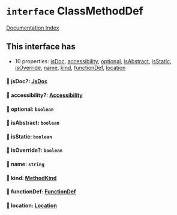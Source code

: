 # `interface` ClassMethodDef

[Documentation Index](../README.md)

## This interface has

- 10 properties:
[jsDoc](#-jsdoc-jsdoc),
[accessibility](#-accessibility-accessibility),
[optional](#-optional-boolean),
[isAbstract](#-isabstract-boolean),
[isStatic](#-isstatic-boolean),
[isOverride](#-isoverride-boolean),
[name](#-name-string),
[kind](#-kind-methodkind),
[functionDef](#-functiondef-functiondef),
[location](#-location-location)


#### 📄 jsDoc?: [JsDoc](../interface.JsDoc/README.md)



#### 📄 accessibility?: [Accessibility](../type.Accessibility/README.md)



#### 📄 optional: `boolean`



#### 📄 isAbstract: `boolean`



#### 📄 isStatic: `boolean`



#### 📄 isOverride?: `boolean`



#### 📄 name: `string`



#### 📄 kind: [MethodKind](../type.MethodKind/README.md)



#### 📄 functionDef: [FunctionDef](../interface.FunctionDef/README.md)



#### 📄 location: [Location](../interface.Location/README.md)




